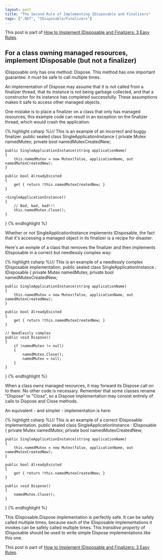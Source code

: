 ```yaml
---
layout: post
title: "The Second Rule of Implementing IDisposable and Finalizers"
tags: [".NET", "IDisposable/Finalizers"]
---
```



This post is part of [How to Implement IDisposable and Finalizers: 3 Easy Rules](http://blog.stephencleary.com/2009/08/how-to-implement-idisposable-and.html).



## For a class owning managed resources, implement IDisposable (but not a finalizer)



IDisposable only has one method: Dispose. This method has one important guarantee: it must be safe to call multiple times.





An implementation of Dispose may assume that it is not called from a finalizer thread, that its instance is not being garbage collected, and that a constructor for its instance has completed successfully. These assumptions makes it safe to access other managed objects.





One mistake is to place a finalizer on a class that only has managed resources; this example code can result in an exception on the finalizer thread, which would crash the application:



{% highlight csharp %}// This is an example of an incorrect and buggy finalizer.
public sealed class SingleApplicationInstance
{
    private Mutex namedMutex;
    private bool namedMutexCreatedNew;
 
    public SingleApplicationInstance(string applicationName)
    {
        this.namedMutex = new Mutex(false, applicationName, out namedMutexCreatedNew);
    }
 
    public bool AlreadyExisted
    {
        get { return !this.namedMutexCreatedNew; }
    }
 
    ~SingleApplicationInstance()
    {
        // Bad, bad, bad!!!
        this.namedMutex.Close();
    }
}
{% endhighlight %}



Whether or not SingleApplicationInstance implements IDisposable, the fact that it's accessing a managed object in its finalizer is a recipe for disaster.





Here's an exmple of a class that removes the finalizer and then implements IDisposable in a correct but needlessly complex way:



{% highlight csharp %}// This is an example of a needlessly complex IDisposable implementation.
public sealed class SingleApplicationInstance : IDisposable
{
    private Mutex namedMutex;
    private bool namedMutexCreatedNew;
 
    public SingleApplicationInstance(string applicationName)
    {
        this.namedMutex = new Mutex(false, applicationName, out namedMutexCreatedNew);
    }
 
    public bool AlreadyExisted
    {
        get { return !this.namedMutexCreatedNew; }
    }
 
    // Needlessly complex
    public void Dispose()
    {
        if (namedMutex != null)
        {
            namedMutex.Close();
            namedMutex = null;
        }
    }
}
{% endhighlight %}



When a class owns managed resources, it may forward its Dispose call on to them. No other code is necessary. Remember that some classes rename "Dispose" to "Close", so a Dispose implementation may consist entirely of calls to Dispose and Close methods.





An equivalent - and simpler - implementation is here:



{% highlight csharp %}// This is an example of a correct IDisposable implementation.
public sealed class SingleApplicationInstance : IDisposable
{
    private Mutex namedMutex;
    private bool namedMutexCreatedNew;
 
    public SingleApplicationInstance(string applicationName)
    {
        this.namedMutex = new Mutex(false, applicationName, out namedMutexCreatedNew);
    }
 
    public bool AlreadyExisted
    {
        get { return !this.namedMutexCreatedNew; }
    }
 
    public void Dispose()
    {
        namedMutex.Close();
    }
}
{% endhighlight %}



This IDisposable.Dispose implementation is perfectly safe. It can be safely called multiple times, because each of the IDisposable implementations it invokes can be safely called multiple times. This _transitive property_ of IDisposable should be used to write simple Dispose implementations like this one.





This post is part of [How to Implement IDisposable and Finalizers: 3 Easy Rules](http://blog.stephencleary.com/2009/08/how-to-implement-idisposable-and.html).

